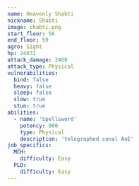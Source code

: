 ```yaml
---
name: Heavenly Shabti
nickname: Shabti
image: shabti.png
start_floor: 56
end_floor: 59
agro: Sight
hp: 24631
attack_damage: 2460
attack_type: Physical
vulnerabilities:
  bind: false
  heavy: false
  sleep: false
  slow: true
  stun: true
abilities:
  - name: 'Spellsword'
    potency: 900
    type: Physical
    description: 'telegraphed conal AoE'
job_specifics:
  MCH:
    difficulty: Easy
  PLD:
    difficulty: Easy
---
```

